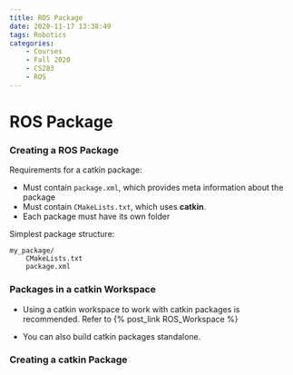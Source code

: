 ```yaml
---
title: ROS Package
date: 2020-11-17 13:38:49
tags: Robotics
categories:
    - Courses
    - Fall 2020
    - CS283
    - ROS
---
```


# ROS Package
### Creating a ROS Package
Requirements for a catkin package:
* Must contain `package.xml`, which provides meta information about the package
* Must contain `CMakeLists.txt`, which uses **catkin**.
* Each package must have its own folder

Simplest package structure:
```
my_package/
	CMakeLists.txt
	package.xml
```

### Packages in a catkin Workspace
* Using a catkin workspace to work with catkin packages is recommended. Refer to {% post_link ROS_Workspace %}

* You can also build catkin packages standalone.

### Creating a catkin Package
 
